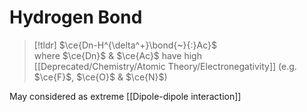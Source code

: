 # Hydrogen Bond

> [!tldr] $\ce{Dn-H^{\delta^+}\bond{~}{:}Ac}$  
> where $\ce{Dn}$ & $\ce{Ac}$ have high [[Deprecated/Chemistry/Atomic Theory/Electronegativity]] (e.g. $\ce{F}$, $\ce{O}$ & $\ce{N}$)

May considered as extreme [[Dipole-dipole interaction]]
